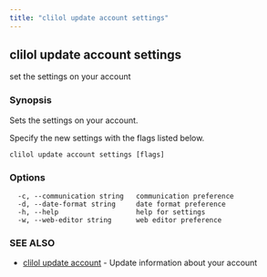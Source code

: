 ```yaml
---
title: "clilol update account settings"
---
```

## clilol update account settings

set the settings on your account

### Synopsis

Sets the settings on your account.

Specify the new settings with the flags listed below.

```
clilol update account settings [flags]
```

### Options

```
  -c, --communication string   communication preference
  -d, --date-format string     date format preference
  -h, --help                   help for settings
  -w, --web-editor string      web editor preference
```

### SEE ALSO

* [clilol update account](clilol_update_account.md)	 - Update information about your account
